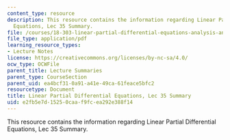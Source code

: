 ```yaml
---
content_type: resource
description: This resource contains the information regarding Linear Partial Differential
  Equations, Lec 35 Summary.
file: /courses/18-303-linear-partial-differential-equations-analysis-and-numerics-fall-2014/e2fb5e7d15250caaf9fcea292e388f14_MIT18_303F14_Lecture35.pdf
file_type: application/pdf
learning_resource_types:
- Lecture Notes
license: https://creativecommons.org/licenses/by-nc-sa/4.0/
ocw_type: OCWFile
parent_title: Lecture Summaries
parent_type: CourseSection
parent_uid: ea4bcf31-0a91-a41e-49ca-61feace5bfc2
resourcetype: Document
title: Linear Partial Differential Equations, Lec 35 Summary
uid: e2fb5e7d-1525-0caa-f9fc-ea292e388f14
---
```

This resource contains the information regarding Linear Partial Differential Equations, Lec 35 Summary.